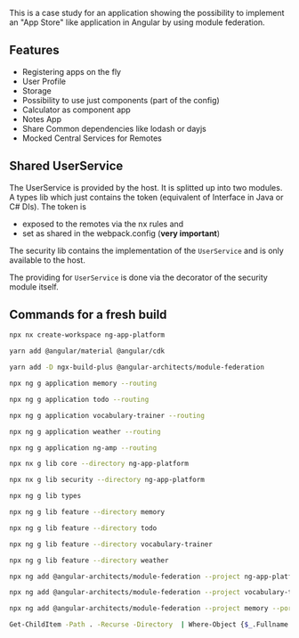 This is a case study for an application showing the possibility to implement
an "App Store" like application in Angular by using module federation.

## Features

- Registering apps on the fly
- User Profile
- Storage
- Possibility to use just components (part of the config)
- Calculator as component app
- Notes App
- Share Common dependencies like lodash or dayjs
- Mocked Central Services for Remotes

## Shared UserService

The UserService is provided by the host. It is splitted up into two modules. A
types lib which just contains the token (equivalent of Interface in Java or C#
DIs). The token is

- exposed to the remotes via the nx rules and
- set as shared in the webpack.config (**very important**)

The security lib contains the implementation of the `UserService` and is only
available to the host.

The providing for `UserService` is done via the decorator of the security module
itself.

## Commands for a fresh build

```bash
npx nx create-workspace ng-app-platform

yarn add @angular/material @angular/cdk

yarn add -D ngx-build-plus @angular-architects/module-federation

npx ng g application memory --routing

npx ng g application todo --routing

npx ng g application vocabulary-trainer --routing

npx ng g application weather --routing

npx ng g application ng-amp --routing

npx nx g lib core --directory ng-app-platform

npx nx g lib security --directory ng-app-platform

npx ng g lib types

npx ng g lib feature --directory memory

npx ng g lib feature --directory todo

npx ng g lib feature --directory vocabulary-trainer

npx ng g lib feature --directory weather

npx ng add @angular-architects/module-federation --project ng-app-platform --port 4200

npx ng add @angular-architects/module-federation --project vocabulary-trainer --port 4201

npx ng add @angular-architects/module-federation --project memory --port 4202

Get-ChildItem -Path . -Recurse -Directory  | Where-Object {$_.Fullname -notlike '*node_modules*'} | Where-Object {($_.Fullname -like '*src\lib') -or ($_.FullName -like '*src\app*')}

```
